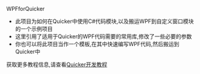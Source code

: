 WPFforQuicker

* 此项目为如何在Quicker中使用C#代码模块,以及搬运WPF到自定义窗口模块的一个示例项目
* 这里引用了适用于Quicker的WPF代码需要的常用库,修改了一些必要的参数
* 你也可以将此项目当作一个模板,在其中快速编写WPF代码,然后搬运到Quicker中

获取更多教程信息,请查看[Quicker开发教程](https://www.wolai.com/dGHmpQ3aArVFejhrQiNxTj)
